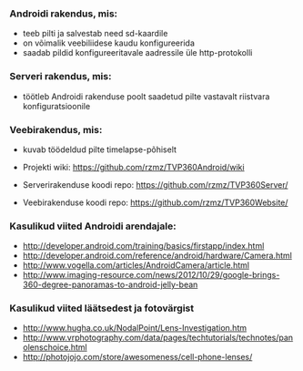 ### Androidi rakendus, mis:
* teeb pilti ja salvestab need sd-kaardile
* on võimalik veebiliidese kaudu konfigureerida
* saadab pildid konfigureeritavale aadressile üle http-protokolli

### Serveri rakendus, mis:
* töötleb Androidi rakenduse poolt saadetud pilte vastavalt riistvara konfiguratsioonile

### Veebirakendus, mis:
* kuvab töödeldud pilte timelapse-põhiselt

* Projekti wiki: https://github.com/rzmz/TVP360Android/wiki
* Serverirakenduse koodi repo: https://github.com/rzmz/TVP360Server/
* Veebirakenduse koodi repo: https://github.com/rzmz/TVP360Website/

### Kasulikud viited Androidi arendajale:
* http://developer.android.com/training/basics/firstapp/index.html
* http://developer.android.com/reference/android/hardware/Camera.html
* http://www.vogella.com/articles/AndroidCamera/article.html
* http://www.imaging-resource.com/news/2012/10/29/google-brings-360-degree-panoramas-to-android-jelly-bean

### Kasulikud viited läätsedest ja fotovärgist
* http://www.hugha.co.uk/NodalPoint/Lens-Investigation.htm
* http://www.vrphotography.com/data/pages/techtutorials/technotes/panolenschoice.html
* http://photojojo.com/store/awesomeness/cell-phone-lenses/
